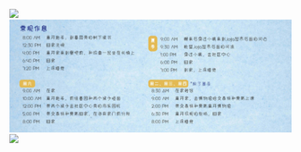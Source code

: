 ![](../assets/book_img/character/12.jpg)
![](../assets/book_img/character/12-1.jpg)
![](../assets/book_img/character/12-2.jpg)